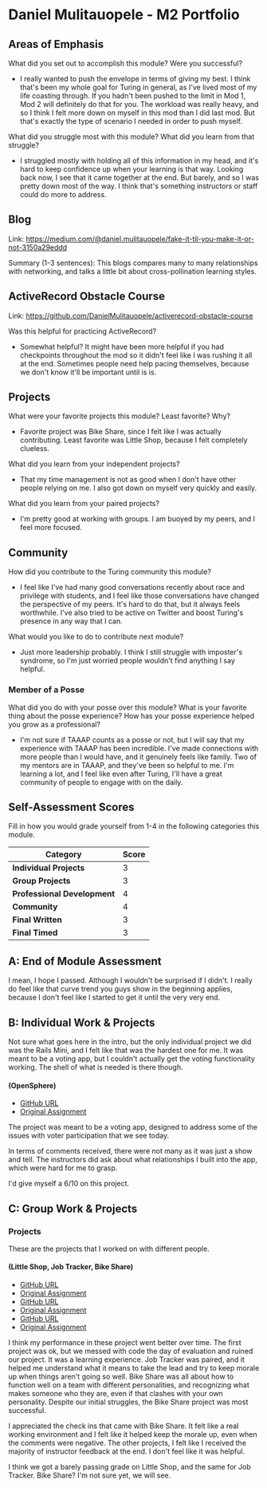 # Daniel Mulitauopele - M2 Portfolio

## Areas of Emphasis

What did you set out to accomplish this module? Were you successful?

  * I really wanted to push the envelope in terms of giving my best. I think that's been my whole goal for Turing in general, as I've lived most of my life coasting through. If you hadn't been pushed to the limit in Mod 1, Mod 2 will definitely do that for you. The workload was really heavy, and so I think I felt more down on myself in this mod than I did last mod. But that's exactly the type of scenario I needed in order to push myself.  

What did you struggle most with this module? What did you learn from that struggle?

  * I struggled mostly with holding all of this information in my head, and it's hard to keep confidence up when your learning is that way. Looking back now, I see that it came together at the end. But barely, and so I was pretty down most of the way. I think that's something instructors or staff could do more to address.

## Blog

Link: https://medium.com/@daniel.mulitauopele/fake-it-til-you-make-it-or-not-3150a29eddd

Summary (1-3 sentences): This blogs compares many to many relationships with networking, and talks a little bit about cross-pollination learning styles.

## ActiveRecord Obstacle Course
Link: https://github.com/DanielMulitauopele/activerecord-obstacle-course

Was this helpful for practicing ActiveRecord?

* Somewhat helpful? It might have been more helpful if you had checkpoints throughout the mod so it didn't feel like I was rushing it all at the end. Sometimes people need help pacing themselves, because we don't know it'll be important until is is.


## Projects

What were your favorite projects this module? Least favorite? Why?

* Favorite project was Bike Share, since I felt like I was actually contributing. Least favorite was Little Shop, because I felt completely clueless.

What did you learn from your independent projects?

* That my time management is not as good when I don't have other people relying on me. I also got down on myself very quickly and easily.

What did you learn from your paired projects?

* I'm pretty good at working with groups. I am buoyed by my peers, and I feel more focused.


## Community

How did you contribute to the Turing community this module?

* I feel like I've had many good conversations recently about race and privilege with students, and I feel like those conversations have changed the perspective of my peers. It's hard to do that, but it always feels worthwhile. I've also tried to be active on Twitter and boost Turing's presence in any way that I can.

What would you like to do to contribute next module?

* Just more leadership probably. I think I still struggle with imposter's syndrome, so I'm just worried people wouldn't find anything I say helpful.

### Member of a Posse

What did you do with your posse over this module?
What is your favorite thing about the posse experience?
How has your posse experience helped you grow as a professional?

  * I'm not sure if TAAAP counts as a posse or not, but I will say that my experience with TAAAP has been incredible. I've made connections with more people than I would have, and it genuinely feels like family. Two of my mentors are in TAAAP, and they've been so helpful to me. I'm learning a lot, and I feel like even after Turing, I'll have a great community of people to engage with on the daily.

## Self-Assessment Scores

Fill in how you would grade yourself from 1-4 in the following categories this module.

| Category                     | Score |
| -----------------------------| ----- |
| **Individual Projects**      |   3   |
| **Group Projects**           |   3   |
| **Professional Development** |   4   |
| **Community**                |   4   |
| **Final Written**            |   3   |
| **Final Timed**              |   3   |


## A: End of Module Assessment

I mean, I hope I passed. Although I wouldn't be surprised if I didn't. I really do feel like that curve trend you guys show in the beginning applies, because I don't feel like I started to get it until the very very end.


## B: Individual Work & Projects

Not sure what goes here in the intro, but the only individual project we did was the Rails Mini, and I felt like that was the hardest one for me. It was meant to be a voting app, but I couldn't actually get the voting functionality working. The shell of what is needed is there though.

#### (OpenSphere)

* [GitHub URL](https://github.com/DanielMulitauopele/opensphere)
* [Original Assignment](http://backend.turing.io/module2/projects/mini-project)

The project was meant to be a voting app, designed to address some of the issues with voter participation that we see today.

In terms of comments received, there were not many as it was just a show and tell. The instructors did ask about what relationships I built into the app, which were hard for me to grasp.

I'd give myself a 6/10 on this project.

## C: Group Work & Projects

### Projects

These are the projects that I worked on with different people.

#### (Little Shop, Job Tracker, Bike Share)

* [GitHub URL](https://github.com/dmeskis/little-shop-redux)
* [Original Assignment](https://github.com/turingschool-projects/little-shop-redux)
* [GitHub URL](https://github.com/DanielMulitauopele/job-tracker)
* [Original Assignment](https://github.com/turingschool-projects/job-tracker)
* [GitHub URL](https://github.com/DanielMulitauopele/bike_share)
* [Original Assignment](http://backend.turing.io/module2/projects/bike-share-redux)

I think my performance in these project went better over time. The first project was ok, but we messed with code the day of evaluation and ruined our project. It was a learning experience. Job Tracker was paired, and it helped me understand what it means to take the lead and try to keep morale up when things aren't going so well. Bike Share was all about how to function well on a team with different personalities, and recognizing what makes someone who they are, even if that clashes with your own personality. Despite our initial struggles, the Bike Share project was most successful.

I appreciated the check ins that came with Bike Share. It felt like a real working environment and I felt like it helped keep the morale up, even when the comments were negative. The other projects, I felt like I received the majority of instructor feedback at the end. I don't feel like it was helpful.

I think we got a barely passing grade on Little Shop, and the same for Job Tracker. Bike Share? I'm not sure yet, we will see.
